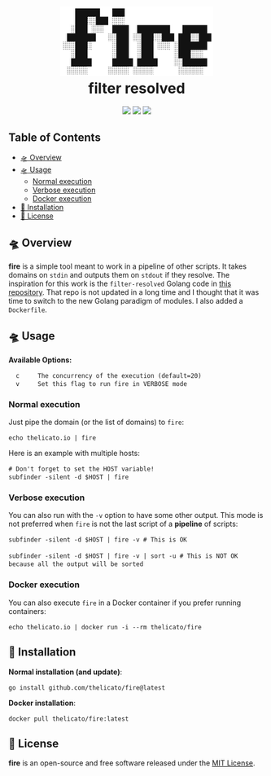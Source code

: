 <h1 align="center">
  <br>
  <a href=""><img src="logo.png" alt="" width="300px;"></a>
  <br><b>fi</b>lter <b>re</b>solved<br>
</h1>

<p align="center">
  <a href="https://github.com/thelicato/fire/blob/main/README.md"><img src="https://img.shields.io/badge/Documentation-complete-green.svg?style=flat"></a>
  <a href="https://github.com/thelicato/fire/blob/main/LICENSE"><img src="https://img.shields.io/badge/License-MIT-blue.svg"></a>
  <a href="https://twitter.com/intent/follow?screen_name=thelicato"><img src="https://img.shields.io/twitter/follow/thelicato?style=flat&logo=twitter"></a>
</p>

<!-- omit in toc -->
## Table of Contents
- [🛸 Overview](#-overview)
- [🛸 Usage](#-usage)
  - [Normal execution](#normal-execution)
  - [Verbose execution](#verbose-execution)
  - [Docker execution](#docker-execution)
- [🚀 Installation](#-installation)
- [🪪 License](#-license)

## 🛸 Overview

**fire** is a simple tool meant to work in a pipeline of other scripts. It takes domains on ``stdin`` and outputs them on ``stdout`` if they resolve. The inspiration for this work is the ``filter-resolved`` Golang code in [this repository](https://github.com/tomnomnom/hacks/tree/master/filter-resolved). That repo is not updated in a long time and I thought that it was time to switch to the new Golang paradigm of modules. I also added a ``Dockerfile``.

## 🛸 Usage

**Available Options:**
```
  c     The concurrency of the execution (default=20)
  v     Set this flag to run fire in VERBOSE mode
```

### Normal execution
Just pipe the domain (or the list of domains) to ``fire``:
```
echo thelicato.io | fire
```

Here is an example with multiple hosts:
```
# Don't forget to set the HOST variable!
subfinder -silent -d $HOST | fire 
```

### Verbose execution
You can also run with the ``-v`` option to have some other output. This mode is not preferred when ``fire`` is not the last script of a **pipeline** of scripts:
```
subfinder -silent -d $HOST | fire -v # This is OK

subfinder -silent -d $HOST | fire -v | sort -u # This is NOT OK because all the output will be sorted
```

### Docker execution
You can also execute ``fire`` in a Docker container if you prefer running containers:
```
echo thelicato.io | docker run -i --rm thelicato/fire
```

## 🚀 Installation
**Normal installation (and update)**:
```
go install github.com/thelicato/fire@latest
```

**Docker installation**:
```
docker pull thelicato/fire:latest
```


## 🪪 License
**fire** is an open-source and free software released under the [MIT License](https://github.com/thelicato/fire/blob/main/LICENSE).